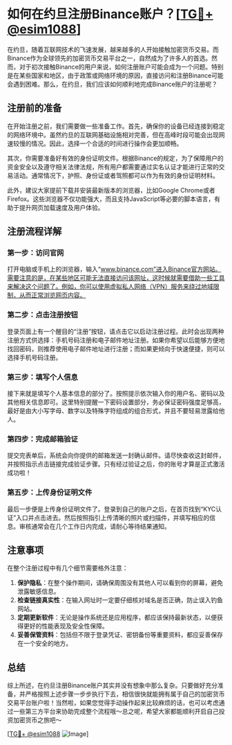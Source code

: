 # 如何在约旦注册Binance账户？[[TG💪+ @esim1088](https://t.me/s/esim1088)]

在约旦，随着互联网技术的飞速发展，越来越多的人开始接触加密货币交易。而Binance作为全球领先的加密货币交易平台之一，自然成为了许多人的首选。然而，对于初次接触Binance的用户来说，如何注册账户可能会成为一个问题。特别是在某些国家和地区，由于政策或网络环境的原因，直接访问和注册Binance可能会遇到困难。那么，在约旦，我们应该如何顺利地完成Binance账户的注册呢？

## 注册前的准备

在开始注册之前，我们需要做一些准备工作。首先，确保你的设备已经连接到稳定的网络环境中。虽然约旦的互联网基础设施相对完善，但在高峰时段可能会出现网速较慢的情况。因此，选择一个合适的时间进行操作会更加顺畅。

其次，你需要准备好有效的身份证明文件。根据Binance的规定，为了保障用户的资金安全以及遵守相关法律法规，所有用户都需要通过实名认证才能进行正常的交易活动。通常情况下，护照、身份证或者驾照都可以作为有效的身份证明材料。

此外，建议大家提前下载并安装最新版本的浏览器，比如Google Chrome或者Firefox。这些浏览器不仅功能强大，而且支持JavaScript等必要的脚本语言，有助于提升网页加载速度及用户体验。

## 注册流程详解

### 第一步：访问官网

打开电脑或手机上的浏览器，输入“www.binance.com”进入Binance官方网站。需要注意的是，在某些地区可能无法直接访问该网址，这时候就需要借助一些工具来解决这个问题了。例如，你可以使用虚拟私人网络（VPN）服务来绕过地域限制，从而正常浏览网页内容。

### 第二步：点击注册按钮

登录页面上有一个醒目的“注册”按钮，请点击它以启动注册过程。此时会出现两种注册方式供选择：手机号码注册和电子邮件地址注册。如果你希望以后能够方便地找回密码，则推荐使用电子邮件地址进行注册；而如果更倾向于快速便捷，则可以选择手机号码注册。

### 第三步：填写个人信息

接下来就是填写个人基本信息的部分了。按照提示依次输入你的用户名、密码以及其他相关信息即可。这里特别提醒一下密码设置部分，务必保证密码强度足够高，最好是由大小写字母、数字以及特殊字符组成的组合形式，并且不要轻易泄露给他人。

### 第四步：完成邮箱验证

提交完表单后，系统会向你提供的邮箱发送一封确认邮件。请尽快查收这封邮件，并按照指示点击链接完成验证步骤。只有经过验证之后，你的账号才算是正式激活成功啦！

### 第五步：上传身份证明文件

最后一步便是上传身份证明文件了。登录到自己的账户之后，在首页找到“KYC认证”入口并点击进去。然后按照指引上传清晰的照片或扫描件，并填写相应的信息。审核通常会在几个工作日内完成，请耐心等待结果通知。

## 注意事项

在整个注册过程中有几个细节需要格外注意：

1. **保护隐私**：在整个操作期间，请确保周围没有其他人可以看到你的屏幕，避免泄露敏感信息。
2. **检查链接真实性**：在输入网址时一定要仔细核对域名是否正确，防止误入钓鱼网站。
3. **定期更新软件**：无论是操作系统还是应用程序，都应该保持最新状态，以便获得更好的性能表现及安全性保障。
4. **妥善保管资料**：包括但不限于登录凭证、密钥备份等重要资料，都应妥善保存在一个安全的地方。

## 总结

综上所述，在约旦注册Binance账户其实并没有想象中那么复杂。只要做好充分准备，并严格按照上述步骤一步步执行下去，相信很快就能拥有属于自己的加密货币交易平台账户啦！当然啦，如果您觉得手动操作起来比较麻烦的话，也可以考虑通过一些第三方平台来协助完成整个流程哦～总之呢，希望大家都能顺利开启自己投资加密货币之旅吧～

[[TG💪+ @esim1088](https://t.me/s/esim1088) ![Image](https://i.postimg.cc/4NQfJmqS/Snipaste-2025-05-13-00-14-12.png)]